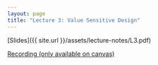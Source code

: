 ```yaml
---
layout: page
title: "Lecture 3: Value Sensitive Design"
---
```


[Slides]({{ site.url }}/assets/lecture-notes/L3.pdf)

[Recording (only available on canvas)](https://mit.hosted.panopto.com/Panopto/Pages/Viewer.aspx?id=06d79cc9-5041-4ddd-a333-af090062bd1a)